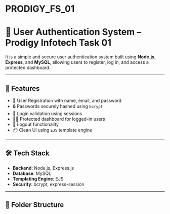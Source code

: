 # PRODIGY_FS_01
# 🔐 User Authentication System – Prodigy Infotech Task 01

It is a simple and secure user authentication system built using **Node.js**, **Express**, and **MySQL**, allowing users to register, log in, and access a protected dashboard.

---

## 🚀 Features

- 📝 User Registration with name, email, and password
- 🔒 Passwords securely hashed using `bcrypt`
- 🔐 Login validation using sessions
- 👨‍💻 Protected dashboard for logged-in users
- 🧹 Logout functionality
- 📦 Clean UI using `EJS` template engine

---

## 🛠️ Tech Stack

- **Backend**: Node.js, Express.js
- **Database**: MySQL
- **Templating Engine**: EJS
- **Security**: bcrypt, express-session

---

## 📂 Folder Structure
